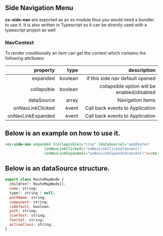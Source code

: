 ## Side Navigation Menu

**cc-side-nav** are exported as an es module thus you would need a bundler to use it. It is also written in
Typescript so it can be directly used with a typescript project as well

### NavContext 

To render conditionally an item can get the context which contains the following attributes:

| property   |      type      |  description |
|------------:|-------------:|------:|
| expanded | boolean  | if this side nav default opened |
| collapsible | boolean  | collapsible option will be enabled/disabled |
| dataSource | array  | Navigation items  |
| onNavLinkClicked | event  | Call back events to Application  |
| onNavLinkExpanded | event  | Call back events to Application  |

## Below is an example on how to use it.

```html
<cc-side-nav expanded [collapsible]="true" [dataSource]="appRoutes" 
                  (onNavLinkClicked)="onNavLinkClicked($event)"
                  (onNavLinkExpanded)="onNavLinkExpanded($event)"></cc-side-nav>
```
## Below is an dataSource structure.
```javascript
export class RouteMapNode {
  children?: RouteMapNode[];
  name: string;
  type?: string | null;
  pathName: string;
  component: string;
  isDefault: boolean;
  path: string;
  iconText: string;
  fontSet: string;
  activeClass: string;
}
```
